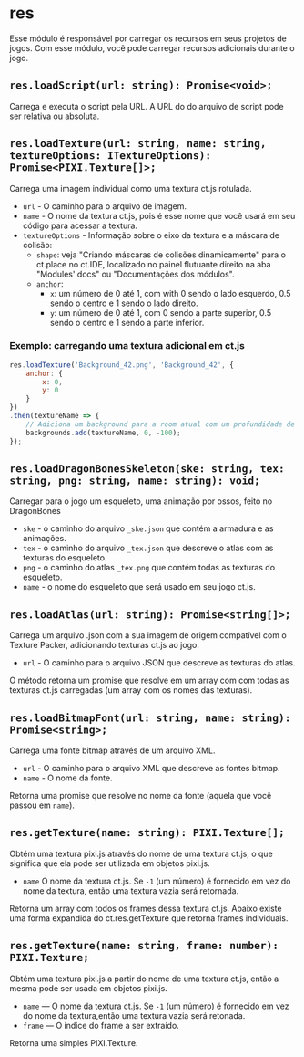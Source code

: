 # res

Esse módulo é responsável por carregar os recursos em seus projetos de jogos. Com esse módulo, você pode carregar recursos adicionais durante o jogo.

## `res.loadScript(url: string): Promise<void>;`

Carrega e executa o script pela URL. A URL do do arquivo de script pode ser relativa ou absoluta.

## `res.loadTexture(url: string, name: string, textureOptions: ITextureOptions): Promise<PIXI.Texture[]>;`

Carrega uma imagem individual como uma textura ct.js rotulada.

* `url` - O caminho para o arquivo de imagem.
* `name` - O nome da textura ct.js, pois é esse nome que você usará em seu código para acessar a textura.
* `textureOptions` - Informação sobre o eixo da textura e a máscara de colisão:
    * `shape`: veja "Criando máscaras de colisões dinamicamente" para o ct.place no ct.IDE, localizado no painel flutuante direito na aba "Modules' docs" ou "Documentações dos módulos".
    * `anchor`:
        * `x`: um número de 0 até 1, com with 0 sendo o lado esquerdo, 0.5 sendo o centro e 1 sendo o lado direito.
        * `y`: um número de 0 até 1, com 0 sendo a parte superior, 0.5 sendo o centro e 1 sendo a parte inferior.

### Exemplo: carregando uma textura adicional em ct.js

```js
res.loadTexture('Background_42.png', 'Background_42', {
    anchor: {
        x: 0,
        y: 0
    }
})
.then(textureName => {
    // Adiciona um background para a room atual com um profundidade de -100.
    backgrounds.add(textureName, 0, -100);
});
```

## `res.loadDragonBonesSkeleton(ske: string, tex: string, png: string, name: string): void;`

Carregar para o jogo um esqueleto, uma animação por ossos, feito no DragonBones
* `ske` -  o caminho do arquivo `_ske.json` que contém a armadura e as animações.
* `tex` - o caminho do arquivo `_tex.json` que descreve o atlas com as texturas do esqueleto.
* `png` - o caminho do atlas `_tex.png` que contém todas as texturas do esqueleto.
* `name` - o nome do esqueleto que será usado em seu jogo ct.js.

## `res.loadAtlas(url: string): Promise<string[]>;`

Carrega um arquivo .json com a sua imagem de origem compatível com o Texture Packer, adicionando texturas ct.js ao jogo.

* `url` - O caminho para o arquivo JSON que descreve as texturas do atlas.

O método retorna um promise que resolve em um array com com todas as texturas ct.js carregadas (um array com os nomes das texturas).

## `res.loadBitmapFont(url: string, name: string): Promise<string>;`

Carrega uma fonte bitmap através de um arquivo XML.
* `url` - O caminho para o arquivo XML que descreve as fontes bitmap.
* `name` - O nome da fonte.

Retorna uma promise que resolve no nome da fonte (aquela que você passou em `name`).

## `res.getTexture(name: string): PIXI.Texture[];`

Obtém uma textura pixi.js através do nome de uma textura ct.js, o que significa que ela pode ser utilizada em objetos pixi.js.

* `name` O nome da textura ct.js. Se `-1` (um número) é fornecido em vez do nome da textura, então uma textura vazia será retornada.

Retorna um array com todos os frames dessa textura ct.js. Abaixo existe uma forma expandida do ct.res.getTexture que retorna frames individuais.

## `res.getTexture(name: string, frame: number): PIXI.Texture;`

Obtém uma textura pixi.js a partir do nome de uma textura ct.js, então a mesma pode ser usada em objetos pixi.js.
* `name` — O nome da textura ct.js. Se `-1` (um número) é fornecido em vez do nome da textura,então uma textura vazia será retonada.
* `frame` — O índice do frame a ser extraído.

Retorna uma simples PIXI.Texture.
